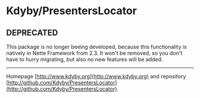 # Kdyby/PresentersLocator


## DEPRECATED

This package is no longer beeing developed, because this functionality is natively in Nette Framework from 2.3.
It won't be removed, so you don't have to hurry migrating, but also no new features will be added.



-----

Homepage [http://www.kdyby.org](http://www.kdyby.org) and repository [http://github.com/Kdyby/PresentersLocator](http://github.com/Kdyby/PresentersLocator).

